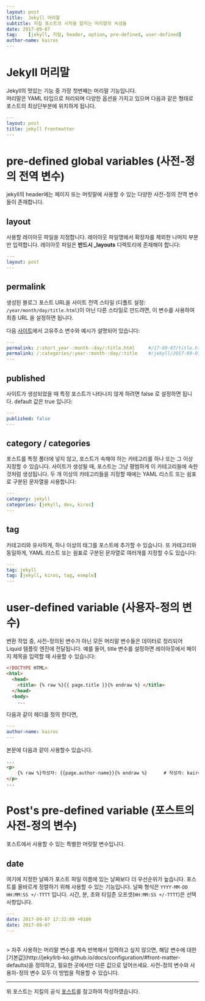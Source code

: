 ```yaml
---
layout: post
title:  Jekyll 머리말
subtitle: 지킬 포스트의 시작을 알리는 머리말의 속성들
date: 2017-09-07
tag:    [jekyll, 지킬, header, option, pre-defined, user-defined]
author-name: kairos
---
```


# Jekyll 머리말
Jekyll의 멋있는 기능 중 가장 첫번째는 머리말 기능입니다.  
머리말은 YAML 타입으로 처리되며 다양한 옵션을 가지고 있으며 다음과 같은 형태로  
포스트의 최상단부분에 위치하게 됩니다.  

```yaml
---
layout: post
title: jekyll Frontmatter
---
```
  
# pre-defined global variables (사전-정의 전역 변수)
jekyll의 header에는 페이지 또는 머릿말에 사용할 수 있는 다양한
사전-정의 전역 변수들이 존재합니다.

## layout
사용할 레이아웃 파일을 지정합니다. 
레이아웃 파일명에서 확장자를 제외한 나머지 부분만 입력합니다. 
레이아웃 파일은 **반드시 _layouts** 디렉토리에 존재해야 합니다:  

```yaml
---
layout: post
---
```

## permalink
생성된 블로그 포스트 URL을 사이트 전역 스타일 
(디폴트 설정: `/year/month/day/title.html`)이 아닌 다른 스타일로 만드려면, 
이 변수를 사용하여 최종 URL 을 설정하면 됩니다. 

다음 [사이트](http://jekyllrb-ko.github.io/docs/permalinks/)에서 고유주소 변수와 예시가 설명되어 있습니다:

```yaml
---
permalink: /:short_year-:month-:day/:title.html     #/17-09-07/title.html
permalink: /:categories/:year-:month-:day/:title    #/jekyll/2017-09-07/title
---
```

## published
사이트가 생성되었을 때 특정 포스트가 나타나지 않게 하려면 false 로 설정하면 됩니다.
default 값은 true 입니다:
 
```yaml
---
published: false
---
```

## category / categories
포스트를 특정 폴더에 넣지 않고, 포스트가 속해야 하는 카테고리를 하나 또는 그 이상 지정할 수 있습니다. 
사이트가 생성될 때, 포스트는 그냥 평범하게 이 카테고리들에 속한 것처럼 생성됩니다. 
두 개 이상의 카테고리들을 지정할 때에는 YAML 리스트 또는 쉼표로 구분된 문자열을 사용합니다:

```yaml
---
category: jekyll
categories: [jekyll, dev, kiros]
---
``` 

## tag
카테고리와 유사하게, 하나 이상의 태그를 포스트에 추가할 수 있습니다. 
또 카테고리와 동일하게, YAML 리스트 또는 쉼표로 구분된 문자열로 여러개를 지정할 수도 있습니다:

```yaml
---
tag: jekyll
tag: [jekyll, kiros, tag, exmple]
---
```

# user-defined variable (사용자-정의 변수)
변환 작업 중, 사전-정의된 변수가 아닌 모든 머리말 변수들은 데이터로 정리되어 Liquid 템플릿 엔진에 전달됩니다. 
예를 들어, title 변수를 설정하면 레이아웃에서 페이지 제목을 입력할 때 사용할 수 있습니다:

```html
<!DOCTYPE HTML>
<html>
  <head>
    <title> {% raw %}{{ page.title }}{% endraw %} </title>
  </head>
  <body>
    ...
```

다음과 같이 헤더를 정의 한다면,
```yaml
---
author-name: kairos
---
```
본문에 다음과 같이 사용할수 있습니다.
```html
...
<p> 
    {% raw %}작성자: {{page.author-name}}{% endraw %}      # 작성자: kairos
</p>
...
```

# Post's pre-defined variable (포스트의 사전-정의 변수)
포스트에서 사용할 수 있는 특별한 머릿말 변수입니다.

## date
여기에 지정한 날짜가 포스트 파일 이름에 있는 날짜보다 더 우선순위가 높습니다. 
포스트를 올바르게 정렬하기 위해 사용할 수 있는 기능입니다. 
날짜 형식은 `YYYY-MM-DD HH:MM:SS +/-TTTT` 입니다.
시간, 분, 초와 타임존 오프셋(`HH:MM:SS +/-TTTT`)은 선택사항입니다.

```yaml
---
date: 2017-09-07 17:32:09 +0100
date: 2017-09-07
---
```

<br>
> 자주 사용하는 머리말 변수를 계속 반복해서 입력하고 싶지 않으면, 해당 변수에 대한 
[기본값](http://jekyllrb-ko.github.io/docs/configuration/#front-matter-defaults)을 정의하고, 
필요한 곳에서만 다른 값으로 덮어쓰세요. 사전-정의 변수와 사용자-정의 변수 
모두 이 방법을 적용할 수 있습니다. 

---
위 포스트는 지킬의 공식 
[포스트](http://jekyllrb-ko.github.io/docs/frontmatter/)를 참고하여 작성하였습니다.
